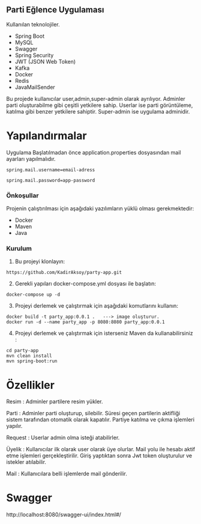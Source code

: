 ## Parti Eğlence Uygulaması

Kullanılan teknolojiler.

- Spring Boot
- MySQL
- Swagger
- Spring Security
- JWT (JSON Web Token)
- Kafka
- Docker
- Redis
- JavaMailSender

Bu projede kullanıcılar user,admin,super-admin olarak ayrılıyor. Adminler parti oluşturabilme gibi çeşitli yetkilere sahip. Userlar ise parti görüntüleme, katılma gibi benzer yetkilere sahiptir. Super-admin ise uygulama adminidir.

# Yapılandırmalar
Uygulama Başlatılmadan önce application.properties dosyasından mail ayarları yapılmalıdır.

`
spring.mail.username=email-adress
`

`
spring.mail.password=app-password
`


### Önkoşullar

Projenin çalıştırılması için aşağıdaki yazılımların yüklü olması gerekmektedir:

- Docker
- Maven
- Java

### Kurulum

1. Bu projeyi klonlayın:

```
https://github.com/KadirAksoy/party-app.git
```



2. Gerekli yapıları docker-compose.yml dosyası ile başlatın:

```
docker-compose up -d
```

3. Projeyi derlemek ve çalıştırmak için aşağıdaki komutlarını kullanın:

```
docker build -t party_app:0.0.1 .   ---> image oluşturur.
docker run -d --name party_app -p 8080:8080 party_app:0.0.1
```

4. Projeyi derlemek ve çalıştırmak için isterseniz Maven da kullanabilirsiniz :

```
cd party-app
mvn clean install
mvn spring-boot:run
```



# Özellikler
Resim : Adminler partilere resim yükler.

Parti : Adminler parti oluşturup, silebilir. Süresi geçen partilerin aktifliği sistem tarafından otomatik olarak kapatılır. Partiye katılma ve çıkma işlemleri yapılır.

Request : Userlar admin olma isteği atabilirler.

Üyelik : Kullanıcılar ilk olarak user olarak üye olurlar. Mail yolu ile hesabı aktif etme işlemleri gerçekleştirilir. Giriş yaptıktan sonra Jwt token oluşturulur ve istekler atılabilir.

Mail : Kullanıcılara belli işlemlerde mail gönderilir.

# Swagger
http://localhost:8080/swagger-ui/index.html#/
